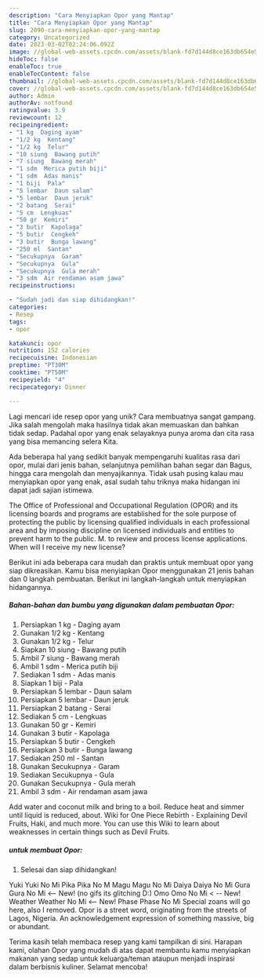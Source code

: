 ```yaml
---
description: "Cara Menyiapkan Opor yang Mantap"
title: "Cara Menyiapkan Opor yang Mantap"
slug: 2090-cara-menyiapkan-opor-yang-mantap
category: Uncategorized
date: 2023-03-02T02:24:06.092Z
image: //global-web-assets.cpcdn.com/assets/blank-fd7d144d8ce163db654e5a02c40b08a2775adb7897d16e4062681dc7e1b2800f.png
hideToc: false
enableToc: true
enableTocContent: false
thumbnail: //global-web-assets.cpcdn.com/assets/blank-fd7d144d8ce163db654e5a02c40b08a2775adb7897d16e4062681dc7e1b2800f.png
cover: //global-web-assets.cpcdn.com/assets/blank-fd7d144d8ce163db654e5a02c40b08a2775adb7897d16e4062681dc7e1b2800f.png
author: Admin
authorAv: notfound
ratingvalue: 3.9
reviewcount: 12
recipeingredient:
- "1 kg  Daging ayam"
- "1/2 kg  Kentang"
- "1/2 kg  Telur"
- "10 siung  Bawang putih"
- "7 siung  Bawang merah"
- "1 sdm  Merica putih biji"
- "1 sdm  Adas manis"
- "1 biji  Pala"
- "5 lembar  Daun salam"
- "5 lembar  Daun jeruk"
- "2 batang  Serai"
- "5 cm  Lengkuas"
- "50 gr  Kemiri"
- "3 butir  Kapolaga"
- "5 butir  Cengkeh"
- "3 butir  Bunga lawang"
- "250 ml  Santan"
- "Secukupnya  Garam"
- "Secukupnya  Gula"
- "Secukupnya  Gula merah"
- "3 sdm  Air rendaman asam jawa"
recipeinstructions:

- "Sudah jadi dan siap dihidangkan!"
categories:
- Resep
tags:
- opor

katakunci: opor 
nutrition: 152 calories
recipecuisine: Indonesian
preptime: "PT30M"
cooktime: "PT50M"
recipeyield: "4"
recipecategory: Dinner

---
```





Lagi mencari ide resep opor yang unik? Cara membuatnya sangat gampang. Jika salah mengolah maka hasilnya tidak akan memuaskan dan bahkan tidak sedap. Padahal opor yang enak selayaknya punya aroma dan cita rasa yang bisa memancing selera Kita.





Ada beberapa hal yang sedikit banyak mempengaruhi kualitas rasa dari opor, mulai dari jenis bahan, selanjutnya pemilihan bahan segar dan Bagus, hingga cara mengolah dan menyajikannya. Tidak usah pusing kalau mau menyiapkan opor yang enak,      asal sudah tahu triknya maka hidangan ini dapat jadi sajian istimewa.














The Office of Professional and Occupational Regulation (OPOR) and its licensing boards and programs are established for the sole purpose of protecting the public by licensing qualified individuals in each professional area and by imposing discipline on licensed individuals and entities to prevent harm to the public. M. to review and process license applications. When will I receive my new license?






Berikut ini ada beberapa cara mudah dan praktis untuk membuat opor yang siap dikreasikan. Kamu bisa menyiapkan Opor menggunakan 21 jenis bahan dan 0 langkah pembuatan. Berikut ini langkah-langkah untuk menyiapkan hidangannya.

<!--inarticleads1-->

##### Bahan-bahan dan bumbu yang digunakan dalam pembuatan Opor:

1. Persiapkan 1 kg - Daging ayam
1. Gunakan 1/2 kg - Kentang
1. Gunakan 1/2 kg - Telur
1. Siapkan 10 siung - Bawang putih
1. Ambil 7 siung - Bawang merah
1. Ambil 1 sdm - Merica putih biji
1. Sediakan 1 sdm - Adas manis
1. Siapkan 1 biji - Pala
1. Persiapkan 5 lembar - Daun salam
1. Persiapkan 5 lembar - Daun jeruk
1. Persiapkan 2 batang - Serai
1. Sediakan 5 cm - Lengkuas
1. Gunakan 50 gr - Kemiri
1. Gunakan 3 butir - Kapolaga
1. Persiapkan 5 butir - Cengkeh
1. Persiapkan 3 butir - Bunga lawang
1. Sediakan 250 ml - Santan
1. Gunakan Secukupnya - Garam
1. Sediakan Secukupnya - Gula
1. Gunakan Secukupnya - Gula merah
1. Ambil 3 sdm - Air rendaman asam jawa


Add water and coconut milk and bring to a boil. Reduce heat and simmer until liquid is reduced, about. Wiki for One Piece Rebirth - Explaining Devil Fruits, Haki, and much more. You can use this Wiki to learn about weaknesses in certain things such as Devil Fruits. 

<!--inarticleads2-->

#####  untuk membuat Opor:


1. Selesai dan siap dihidangkan!

Yuki Yuki No Mi Pika Pika No M Magu Magu No Mi Daiya Daiya No Mi Gura Gura No Mi &lt;-- New! (no gifs its glitching D:) Omo Omo No Mi &lt; -- New! Weather Weather No Mi &lt;-- New! Phase Phase No Mi Special zoans will go here, also I removed. Opor is a street word, originating from the streets of Lagos, Nigeria. An acknowledgement expression of something massive, big or abundant. 

Terima kasih telah membaca resep yang kami tampilkan di sini. Harapan kami, olahan Opor yang mudah di atas dapat membantu kamu menyiapkan makanan yang sedap untuk keluarga/teman ataupun menjadi inspirasi dalam berbisnis kuliner. Selamat mencoba!
